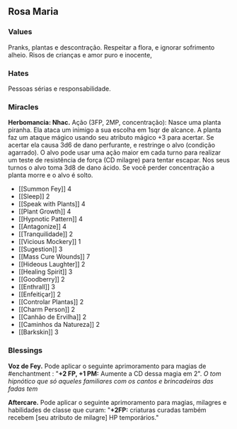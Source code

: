 ## Rosa Maria

### Values
Pranks, plantas e descontração. Respeitar a flora, e ignorar sofrimento alheio. Risos de crianças e amor puro e inocente,

### Hates
Pessoas sérias e responsabilidade.

### Miracles

**Herbomancia: Nhac.** Ação (3FP, 2MP, concentração): Nasce uma planta piranha. Ela ataca um inimigo a sua escolha em 1sqr de alcance. A planta faz um ataque mágico usando seu atributo mágico +3 para acertar. Se acertar ela causa 3d6 de dano perfurante, e restringe o alvo (condição agarrado). O alvo pode usar uma ação maior em cada turno para realizar um teste de resistência de força (CD milagre) para tentar escapar. Nos seus turnos o alvo toma 3d8 de dano ácido. Se você perder concentração a planta morre e o alvo é solto.

- [[Summon Fey]] 4
- [[Sleep]] 2
- [[Speak with Plants]] 4
- [[Plant Growth]] 4
- [[Hypnotic Pattern]] 4
- [[Antagonize]] 4
- [[Tranquilidade]] 2
- [[Vicious Mockery]] 1
- [[Sugestion]] 3
- [[Mass Cure Wounds]] 7
- [[Hideous Laughter]] 2
- [[Healing Spirit]] 3
- [[Goodberry]] 2
- [[Enthrall]] 3
- [[Enfeitiçar]] 2
- [[Controlar Plantas]] 2
- [[Charm Person]] 2
- [[Canhão de Ervilha]] 2
- [[Caminhos da Natureza]] 2
- [[Barkskin]] 3

### Blessings

**Voz de Fey.** Pode aplicar o seguinte aprimoramento para magias de #enchantment : "**+2 FP, +1 PM:** Aumente a CD dessa magia em 2". *O tom hipnótico que só aqueles familiares com os cantos e brincadeiras das fadas tem*

**Aftercare.** Pode aplicar o seguinte aprimoramento para magias, milagres e habilidades de classe que curam: "**+2FP:** criaturas curadas também recebem \[seu atributo de milagre\] HP temporários."

